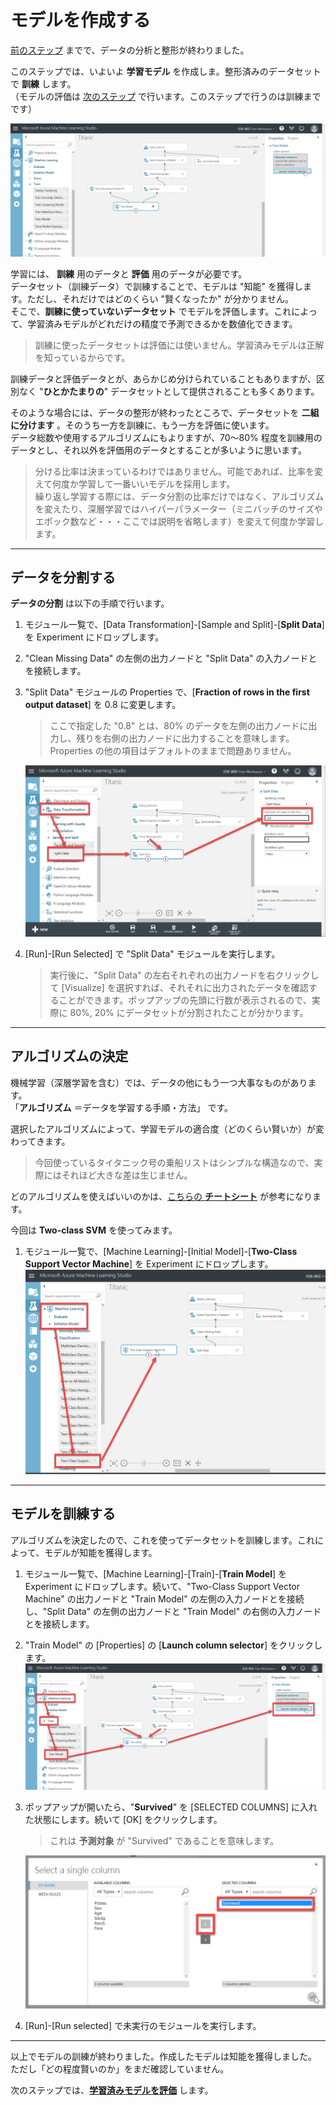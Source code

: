 # モデルを作成する

[前のステップ](./03_dataformat.md) までで、データの分析と整形が終わりました。

このステップでは、いよいよ **学習モデル** を作成しま。整形済みのデータセットで **訓練** します。  
（モデルの評価は [次のステップ](./04_evaluatemodel.md) で行います。このステップで行うのは訓練までです）

![Trained Model](./images/04/train_model_created.jpg)

学習には、 **訓練** 用のデータと **評価** 用のデータが必要です。  
データセット（訓練データ）で訓練することで、モデルは "知能" を獲得します。ただし、それだけではどのくらい "賢くなったか" が分かりません。  
そこで、**訓練に使っていないデータセット** でモデルを評価します。これによって、学習済みモデルがどれだけの精度で予測できるかを数値化できます。

> 訓練に使ったデータセットは評価には使いません。学習済みモデルは正解を知っているからです。

訓練データと評価データとが、あらかじめ分けられていることもありますが、区別なく "**ひとかたまりの**" データセットとして提供されることも多くあります。

そのような場合には、データの整形が終わったところで、データセットを **二組に分けます** 。そのうち一方を訓練に、もう一方を評価に使います。  
データ総数や使用するアルゴリズムにもよりますが、70～80% 程度を訓練用のデータとし、それ以外を評価用のデータとすることが多いように思います。

> 分ける比率は決まっているわけではありません。可能であれば、比率を変えて何度か学習して一番いいモデルを採用します。  
> 繰り返し学習する際には、データ分割の比率だけではなく、アルゴリズムを変えたり、深層学習ではハイパーパラメーター（ミニバッチのサイズやエポック数など・・・ここでは説明を省略します）を変えて何度か学習します。

---

## データを分割する

**データの分割** は以下の手順で行います。

1. モジュール一覧で、[Data Transformation]-[Sample and Split]-[**Split Data**] を Experiment にドロップします。  
2. "Clean Missing Data" の左側の出力ノードと "Split Data" の入力ノードとを接続します。  
3. "Split Data" モジュールの Properties で、[**Fraction of rows in the first output dataset**] を 0.8 に変更します。  
   > ここで指定した "0.8" とは、80% のデータを左側の出力ノードに出力し、残りを右側の出力ノードに出力することを意味します。  
   > Properties の他の項目はデフォルトのままで問題ありません。  

   ![Split Data](./images/04/split_data.jpg)  
4. [Run]-[Run Selected] で "Split Data" モジュールを実行します。
   > 実行後に、"Split Data" の左右それぞれの出力ノードを右クリックして [Visualize] を選択すれば、それそれに出力されたデータを確認することができます。ポップアップの先頭に行数が表示されるので、実際に 80%, 20% にデータセットが分割されたことが分かります。

---

## アルゴリズムの決定

機械学習（深層学習を含む）では、データの他にもう一つ大事なものがあります。  
「**アルゴリズム** ＝データを学習する手順・方法」 です。

選択したアルゴリズムによって、学習モデルの適合度（どのくらい賢いか）が変わってきます。

> 今回使っているタイタニック号の乗船リストはシンプルな構造なので、実際にはそれほど大きな差は生じません。

どのアルゴリズムを使えばいいのかは、[こちらの **チートシート**](https://docs.microsoft.com/ja-jp/azure/machine-learning/studio/algorithm-cheat-sheet) が参考になります。

今回は **Two-class SVM** を使ってみます。

1. モジュール一覧で、[Machine Learning]-[Initial Model]-[**Two-Class Support Vector Machine**] を Experiment にドロップします。  
![Two-class SVM](./images/04/twoclass_svm.jpg)

---

## モデルを訓練する

アルゴリズムを決定したので、これを使ってデータセットを訓練します。これによって、モデルが知能を獲得します。

1. モジュール一覧で、[Machine Learning]-[Train]-[**Train Model**] を Experiment にドロップします。続いて、"Two-Class Support Vector Machine" の出力ノードと "Train Model" の左側の入力ノードとを接続し、"Split Data" の左側の出力ノードと "Train Model" の右側の入力ノードとを接続します。
2. "Train Model" の [Properties] の [**Launch column selector**] をクリックします。
![Train Model](./images/04/train_model.jpg)  
3. ポップアップが開いたら、"**Survived**" を [SELECTED COLUMNS] に入れた状態にします。続いて [OK] をクリックします。  
   > これは **予測対象** が "Survived" であることを意味します。

   ![Select a single column](./images/04/train_model_select_a_single_column.jpg)  
4. [Run]-[Run selected] で未実行のモジュールを実行します。

---

以上でモデルの訓練が終わりました。作成したモデルは知能を獲得しました。  
ただし「どの程度賢いのか」をまだ確認していません。

次のステップでは、[**学習済みモデルを評価**](./05_evaluatemodel.md) します。